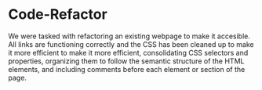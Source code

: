 # Code-Refactor
We were tasked with refactoring an existing webpage to make it accesible. 
All links are functioning correctly and the CSS has been cleaned up to make it more efficient to make it more efficient, consolidating CSS selectors and properties, organizing them to follow the semantic structure of the HTML elements, and including comments before each element or section of the page.
<!-- Code Repo
https://github.com/rvoges31/Code-Refactor

Live site
https://rvoges31.github.io/Code-Refactor/ 
-->
